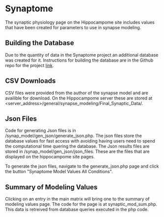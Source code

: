 Synaptome
=========

The synaptic physiology page on the Hippocampome site includes values that have been created for parameters to use in synapse modeling.

## Building the Database

Due to the quantity of data in the Synaptome project an additional database was created for it. Instructions for building the database are in the Github repo for the project [link](https://github.com/Hippocampome-Org/synaptome_db).

## CSV Downloads

CSV files were provided from the author of the synapse model and are availible for download. On the Hippocampome server these are stored at \<server_address\>/general/synapse_modeling/Final_Synaptic_Data/.

## Json Files

Code for generating Json files is in /synap_model/gen_json/generate_json.php. The json files store the database values for fast access with avoiding having users need to spend the computational time quering the database. The Json results files are stored in /synap_model/gen_json/json_files. These are the files that are displayed on the hippocampome site pages.

To generate the json files, navigate to the generate_json.php page and click the button "Synaptome Model Values All Conditions".

## Summary of Modeling Values

Clicking on an entry in the main matrix will bring one to the summary of modeling values page. The code for the page is at synaptic_mod_sum.php. This data is retreived from database queries executed in the php code.